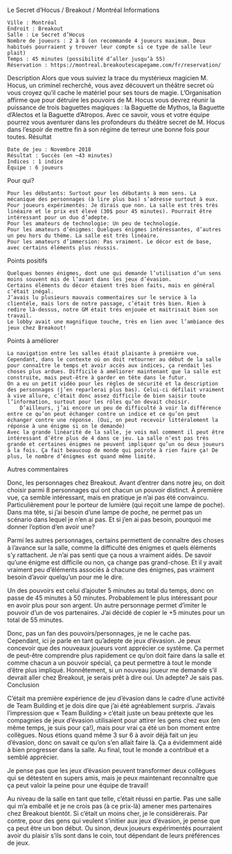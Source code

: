 
Le Secret d’Hocus / Breakout / Montréal
Informations

    Ville : Montréal
    Endroit : Breakout
    Salle : Le Secret d’Hocus
    Nombre de joueurs : 2 à 8 (on recommande 4 joueurs maximum. Deux habitués pourraient y trouver leur compte si ce type de salle leur plait)
    Temps : 45 minutes (possibilité d’aller jusqu’à 55)
    Réservation : https://montreal.breakoutescapegame.com/fr/reservation/

Description
Alors que vous suiviez la trace du mystérieux magicien M. Hocus, un criminel recherché, vous avez découvert un théâtre secret où vous croyez qu’il cache le matériel pour ses tours de magie. L’Organisation affirme que pour détruire les pouvoirs de M. Hocus vous devrez réunir la puissance de trois baguettes magiques : la Baguette de Mythos, la Baguette d’Alectos et la Baguette d’Atropos. Avec ce savoir, vous et votre équipe pourrez vous aventurer dans les profondeurs du théâtre secret de M. Hocus dans l’espoir de mettre fin à son régime de terreur une bonne fois pour toutes.
Résultat

    Date de jeu : Novembre 2018
    Résultat : Succès (en ~43 minutes)
    Indices : 1 indice
    Équipe : 6 joueurs

Pour qui?

    Pour les débutants: Surtout pour les débutants à mon sens. La mécanique des personnages (à lire plus bas) s’adresse surtout à eux.
    Pour joueurs expérimentés: Je dirais que non. La salle est très très linéaire et le prix est élevé (30$ pour 45 minutes). Pourrait être intéressant pour un duo d’adepte.
    Pour les amateurs de technologie: Un peu de technologie.
    Pour les amateurs d’énigmes: Quelques énigmes intéressantes, d’autres un peu hors du thème. La salle est très linéaire.
    Pour les amateurs d’immersion: Pas vraiment. Le décor est de base, avec certains éléments plus réussis.

 Points positifs

    Quelques bonnes énigmes, dont une qui demande l’utilisation d’un sens moins souvent mis de l’avant dans les jeux d’évasion.
    Certains éléments du décor étaient très bien faits, mais en général c’était inégal.
    J’avais lu plusieurs mauvais commentaires sur le service à la clientèle, mais lors de notre passage, c’était très bien. Rien à redire là-dessus, notre GM était très enjouée et maitrisait bien son travail.
    Le lobby avait une magnifique touche, très en lien avec l’ambiance des jeux chez Breakout!

Points à améliorer

    La navigation entre les salles était plaisante à première vue. Cependant, dans le contexte où on doit retourner au début de la salle pour connaître le temps et avoir accès aux indices, ça rendait les choses plus ardues. Difficile à améliorer maintenant que la salle est construite, mais peut-être à garder en tête dans le futur.
    On a eu un petit vidéo pour les règles de sécurité et la description des personnages (j’en reparlerai plus bas). Celui-ci défilait vraiment à vive allure, c’était donc assez difficile de bien saisir toute l’information, surtout pour les rôles qu’on devait choisir.
        D’ailleurs, j’ai encore un peu de difficulté à voir la différence entre ce qu’on peut échanger contre un indice et ce qu’on peut échanger contre une réponse. (Oui, on peut recevoir littéralement la réponse à une énigme si on le demande)
    Avec la grande linéarité de la salle, je vois mal comment il peut être intéressant d’être plus de 4 dans ce jeu. La salle n’est pas très grande et certaines énigmes ne peuvent impliquer qu’un ou deux joueurs à la fois. Ça fait beaucoup de monde qui poirote à rien faire ça! De plus, le nombre d’énigmes est quand même limité.

Autres commentaires

Donc, les personnages chez Breakout. Avant d’entrer dans notre jeu, on doit choisir parmi 8 personnages qui ont chacun un pouvoir distinct. À première vue, ça semble intéressant, mais en pratique je n’ai pas été convaincu. Particulièrement pour le porteur de lumière (qui reçoit une lampe de poche). Dans ma tête, si j’ai besoin d’une lampe de poche, ne permet pas un scénario dans lequel je n’en ai pas. Et si j’en ai pas besoin, pourquoi me donner l’option d’en avoir une?

Parmi les autres personnages, certains permettent de connaître des choses à l’avance sur la salle, comme la difficulté des énigmes et quels éléments s’y rattachent. Je n’ai pas senti que ça nous a vraiment aidés. De savoir qu’une énigme est difficile ou non, ça change pas grand-chose. Et il y avait vraiment peu d’éléments associés à chacune des énigmes, pas vraiment besoin d’avoir quelqu’un pour me le dire.

Un des pouvoirs est celui d’ajouter 5 minutes au total du temps, donc on passe de 45 minutes à 50 minutes. Probablement le plus intéressant pour en avoir plus pour son argent. Un autre personnage permet d’imiter le pouvoir d’un de vos partenaires. J’ai décidé de copier le +5 minutes pour un total de 55 minutes.

Donc, pas un fan des pouvoirs/personnages, je ne le cache pas. Cependant, ici je parle en tant qu’adepte de jeux d’évasion. Je peux concevoir que des nouveaux joueurs vont apprécier ce système. Ça permet de peut-être comprendre plus rapidement ce qu’on doit faire dans la salle et comme chacun a un pouvoir spécial, ça peut permettre à tout le monde d’être plus impliqué. Honnêtement, si un nouveau joueur me demande s’il devrait aller chez Breakout, je serais prêt à dire oui. Un adepte? Je sais pas.
Conclusion

C’était ma première expérience de jeu d’évasion dans le cadre d’une activité de Team Building et je dois dire que j’ai été agréablement surpris. J’avais l’impression que « Team Building » c’était juste un beau prétexte que les compagnies de jeux d’évasion utilisaient pour attirer les gens chez eux (en même temps, je suis pour ça!), mais pour vrai ça été un bon moment entre collègues. Nous étions quand même 3 sur 6 à avoir déjà fait un jeu d’évasion, donc on savait ce qu’on s’en allait faire là. Ça a évidemment aidé à bien progresser dans la salle. Au final, tout le monde a contribué et a semblé apprécier.

Je pense pas que les jeux d’évasion peuvent transformer deux collègues qui se détestent en supers amis, mais je peux maintenant reconnaître que ça peut valoir la peine pour une équipe de travail!

Au niveau de la salle en tant que telle, c’était réussi en partie. Pas une salle qui m’a emballé et je ne crois pas (à ce prix-là) amener mes partenaires chez Breakout bientôt. Si c’était un moins cher, je le considèrerais. Par contre, pour des gens qui veulent s’initier aux jeux d’évasion, je pense que ça peut être un bon début. Ou sinon, deux joueurs expérimentés pourraient avoir du plaisir s’ils sont dans le coin, tout dépendant de leurs préférences de jeux.
